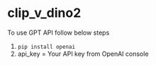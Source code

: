 # clip_v_dino2

To use GPT API follow below steps
1. `pip install openai`
2. api_key = Your API key from OpenAI console